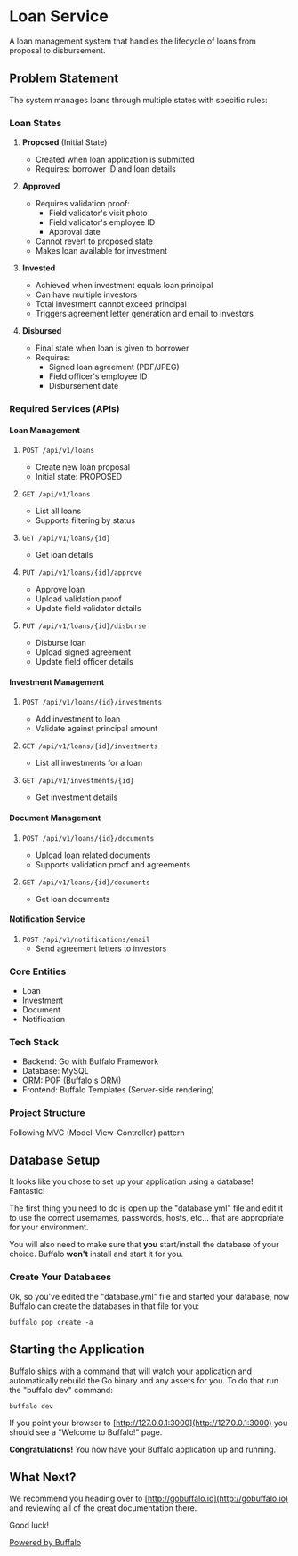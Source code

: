 # Loan Service

A loan management system that handles the lifecycle of loans from proposal to disbursement.

## Problem Statement

The system manages loans through multiple states with specific rules:

### Loan States
1. **Proposed** (Initial State)
   - Created when loan application is submitted
   - Requires: borrower ID and loan details

2. **Approved**
   - Requires validation proof:
     - Field validator's visit photo
     - Field validator's employee ID
     - Approval date
   - Cannot revert to proposed state
   - Makes loan available for investment

3. **Invested**
   - Achieved when investment equals loan principal
   - Can have multiple investors
   - Total investment cannot exceed principal
   - Triggers agreement letter generation and email to investors

4. **Disbursed**
   - Final state when loan is given to borrower
   - Requires:
     - Signed loan agreement (PDF/JPEG)
     - Field officer's employee ID
     - Disbursement date

### Required Services (APIs)

#### Loan Management
1. `POST /api/v1/loans`
   - Create new loan proposal
   - Initial state: PROPOSED

2. `GET /api/v1/loans`
   - List all loans
   - Supports filtering by status

3. `GET /api/v1/loans/{id}`
   - Get loan details

4. `PUT /api/v1/loans/{id}/approve`
   - Approve loan
   - Upload validation proof
   - Update field validator details

5. `PUT /api/v1/loans/{id}/disburse`
   - Disburse loan
   - Upload signed agreement
   - Update field officer details

#### Investment Management
1. `POST /api/v1/loans/{id}/investments`
   - Add investment to loan
   - Validate against principal amount

2. `GET /api/v1/loans/{id}/investments`
   - List all investments for a loan

3. `GET /api/v1/investments/{id}`
   - Get investment details

#### Document Management
1. `POST /api/v1/loans/{id}/documents`
   - Upload loan related documents
   - Supports validation proof and agreements

2. `GET /api/v1/loans/{id}/documents`
   - Get loan documents

#### Notification Service
1. `POST /api/v1/notifications/email`
   - Send agreement letters to investors

### Core Entities
- Loan
- Investment
- Document
- Notification

### Tech Stack
- Backend: Go with Buffalo Framework
- Database: MySQL
- ORM: POP (Buffalo's ORM)
- Frontend: Buffalo Templates (Server-side rendering)

### Project Structure
Following MVC (Model-View-Controller) pattern

## Database Setup

It looks like you chose to set up your application using a database! Fantastic!

The first thing you need to do is open up the "database.yml" file and edit it to use the correct usernames, passwords, hosts, etc... that are appropriate for your environment.

You will also need to make sure that **you** start/install the database of your choice. Buffalo **won't** install and start it for you.

### Create Your Databases

Ok, so you've edited the "database.yml" file and started your database, now Buffalo can create the databases in that file for you:

```console
buffalo pop create -a
```

## Starting the Application

Buffalo ships with a command that will watch your application and automatically rebuild the Go binary and any assets for you. To do that run the "buffalo dev" command:

```console
buffalo dev
```

If you point your browser to [http://127.0.0.1:3000](http://127.0.0.1:3000) you should see a "Welcome to Buffalo!" page.

**Congratulations!** You now have your Buffalo application up and running.

## What Next?

We recommend you heading over to [http://gobuffalo.io](http://gobuffalo.io) and reviewing all of the great documentation there.

Good luck!

[Powered by Buffalo](http://gobuffalo.io)
